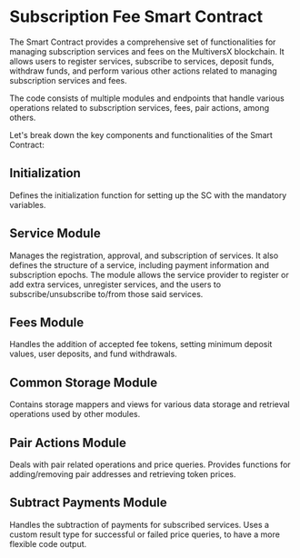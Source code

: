 # Subscription Fee Smart Contract

The Smart Contract provides a comprehensive set of functionalities for managing subscription services and fees on the MultiversX blockchain. It allows users to register services, subscribe to services, deposit funds, withdraw funds, and perform various other actions related to managing subscription services and fees.

The code consists of multiple modules and endpoints that handle various operations related to subscription services, fees, pair actions, among others.

Let's break down the key components and functionalities of the Smart Contract:

## Initialization

Defines the initialization function for setting up the SC with the mandatory variables.

## Service Module

Manages the registration, approval, and subscription of services. It also defines the structure of a service, including payment information and subscription epochs. The module allows the service provider to register or add extra services, unregister services, and the users to subscribe/unsubscribe to/from those said services.

## Fees Module

Handles the addition of accepted fee tokens, setting minimum deposit values, user deposits, and fund withdrawals.

## Common Storage Module

Contains storage mappers and views for various data storage and retrieval operations used by other modules.

## Pair Actions Module

Deals with pair related operations and price queries. Provides functions for adding/removing pair addresses and retrieving token prices.

## Subtract Payments Module

Handles the subtraction of payments for subscribed services. Uses a custom result type for successful or failed price queries, to have a more flexible code output.
